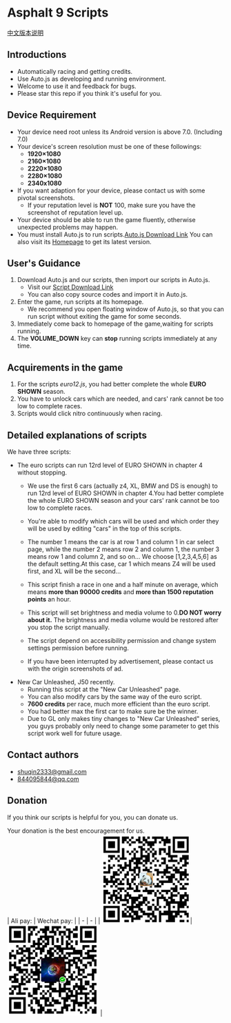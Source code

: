 # Asphalt 9 Scripts
[中文版本说明](README_CH.md)
## Introductions
* Automatically racing and getting credits.
* Use Auto.js as developing and running environment.
* Welcome to use it and feedback for bugs.
* Please star this repo if you think it's useful for you.

## Device Requirement
* Your device need root unless its Android version is above 7.0. (Including 7.0)
* Your device's screen resolution must be one of these followings:
  * **1920×1080**
  * **2160×1080**
  * **2220×1080**
  * **2280×1080**
  * **2340x1080**
* If you want adaption for your device, please contact us with some pivotal screenshots.
  * If your reputation level is **NOT** 100, make sure you have the screenshot of reputation level up.
* Your device should be able to run the game fluently, otherwise unexpected problems may happen.
* You must install Auto.js to run scripts.<a href="https://www.coolapk.com/apk/org.autojs.autojs">Auto.js Download Link</a> You  can also visit its <a href="https://github.com/hyb1996/Auto.js/releases">Homepage</a> to get its latest version.

## User's Guidance
1. Download Auto.js and our scripts, then import our scripts in Auto.js.
    * Visit our <a href="https://github.com/zlsq/A9/releases">Script Download Link</a>
    * You can also copy source codes and import it in Auto.js.
2. Enter the game, run scripts at its homepage.
    * We recommend you open floating window of Auto.js, so that you can run script without exiting the game for some seconds.
3. Immediately come back to homepage of the game,waiting for scripts running.
4. The **VOLUME_DOWN** key can **stop** running scripts immediately at any time.

## Acquirements in the game
1. For the scripts *euro12.js*, you had better complete the whole **EURO SHOWN** season.
2. You have to unlock cars which are needed, and cars' rank cannot be too low to complete races.
3. Scripts would click nitro continuously when racing.

## Detailed explanations of scripts
We have three scripts:
* The euro scripts can run 12rd level of EURO SHOWN in chapter 4 without stopping.
    * We use the first 6 cars (actually z4, XL, BMW and DS is enough) to run 12rd level of EURO SHOWN in chapter 4.You had better complete the whole EURO SHOWN season and your cars' rank cannot be too low to complete races.
    * You're able to modify which cars will be used and which order they will be used by editing "cars" in  the top of this scripts.
    * The number 1 means the car is at row 1 and column 1 in car select page, while the number 2 means row 2 and column 1, the number 3 means row 1 and column 2, and so on... We choose [1,2,3,4,5,6] as the default setting.At this case, car 1 which means Z4 will be used first, and XL will be the second...
    * This script finish a race in one and a half minute on average, which means **more than 90000 credits** and **more than 1500 reputation points** an hour.

    * This script will set brightness and media volume to 0.**DO NOT worry about it.** The brightness and media volume would be restored after you stop the script manually.
    * The script depend on accessibility permission and change system settings permission before running.
    * If you have been interrupted by advertisement, please contact us with the origin screenshots of ad.
* New Car Unleashed, J50 recently.
    * Running this script at the "New Car Unleashed" page.
    * You  can also modify cars by the same way of the euro script.
    * **7600 credits** per race, much more efficient than the euro script.
    * You had better max the first car to make sure be the winner.
    * Due to GL only makes tiny changes to "New Car Unleashed" series, you guys probably only need to  change some parameter to get this script work well for future usage.
## Contact authors
* shuqin2333@gmail.com
* 844095844@qq.com

## Donation
If you think our scripts is helpful for you, you can donate us.

Your donation is the best encouragement for us.<br/>
| Ali pay: | Wechat pay: |
| - | - |
| ![alipay](alipay.png) | ![wechat](wechat.png) |